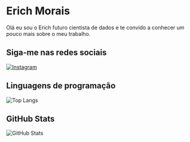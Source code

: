 # Erich Morais
Olá eu sou o Erich futuro cientista de dados e te convido a conhecer um pouco mais sobre o meu trabalho.

## Siga-me nas redes sociais
[![Instagram](https://img.shields.io/badge/Instagram-000?style=for-the-badge&logo=instagram)](https://www.instagram.com/_erichmorais/)

## Linguagens de programação 

![Top Langs](https://github-readme-stats-git-masterrstaa-rickstaa.vercel.app/api/top-langs//?username=SEUUSERNAME&bg_color=000&border_color=30A3DC&title_color=E94D5F&text_color=FFF&hide_title=true&hide-stars)

## GitHub Stats
![GitHub Stats](https://github-readme-stats.vercel.app/api?username=ErichMorais&theme=transparent&bg_color=000&border_color=30A3DC&show_icons=true&icon_color=30A3DC&title_color=E94D5F&text_color=FFF&hide_title=true&hide-stars)
